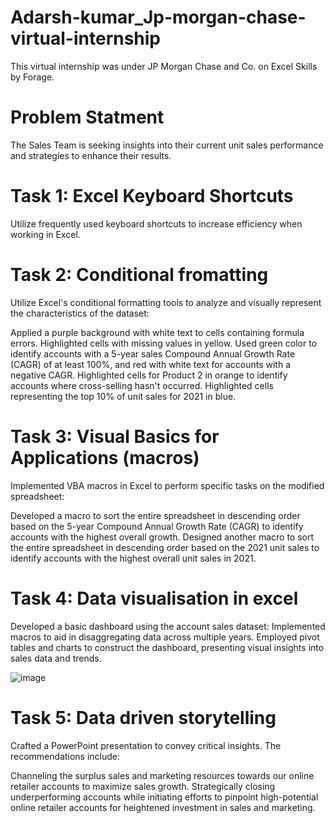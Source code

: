 # Adarsh-kumar_Jp-morgan-chase-virtual-internship
This virtual internship was under JP Morgan Chase and Co. on Excel Skills by Forage.

# Problem Statment
The Sales Team is seeking insights into their current unit sales performance and strategies to enhance their results.

# Task 1: Excel Keyboard Shortcuts
Utilize frequently used keyboard shortcuts to increase efficiency when working in Excel.

# Task 2: Conditional fromatting
Utilize Excel's conditional formatting tools to analyze and visually represent the characteristics of the dataset:

Applied a purple background with white text to cells containing formula errors.
Highlighted cells with missing values in yellow.
Used green color to identify accounts with a 5-year sales Compound Annual Growth Rate (CAGR) of at least 100%, and red with white text for accounts with a negative CAGR.
Highlighted cells for Product 2 in orange to identify accounts where cross-selling hasn't occurred.
Highlighted cells representing the top 10% of unit sales for 2021 in blue.

# Task 3: Visual Basics for Applications (macros)
Implemented VBA macros in Excel to perform specific tasks on the modified spreadsheet:

Developed a macro to sort the entire spreadsheet in descending order based on the 5-year Compound Annual Growth Rate (CAGR) to identify accounts with the highest overall growth.
Designed another macro to sort the entire spreadsheet in descending order based on the 2021 unit sales to identify accounts with the highest overall unit sales in 2021.
# Task 4: Data visualisation in excel

Developed a basic dashboard using the account sales dataset:
Implemented macros to aid in disaggregating data across multiple years.
Employed pivot tables and charts to construct the dashboard, presenting visual insights into sales data and trends.

![image](https://github.com/proadarsh/Adarsh-kumar_Jp-morgan-chase-virtual-internship/assets/159598388/bbbc865c-81cd-47dc-89c4-779850b90b71)


# Task 5: Data driven storytelling
Crafted a PowerPoint presentation to convey critical insights. The recommendations include:

Channeling the surplus sales and marketing resources towards our online retailer accounts to maximize sales growth.
Strategically closing underperforming accounts while initiating efforts to pinpoint high-potential online retailer accounts for heightened investment in sales and marketing.





